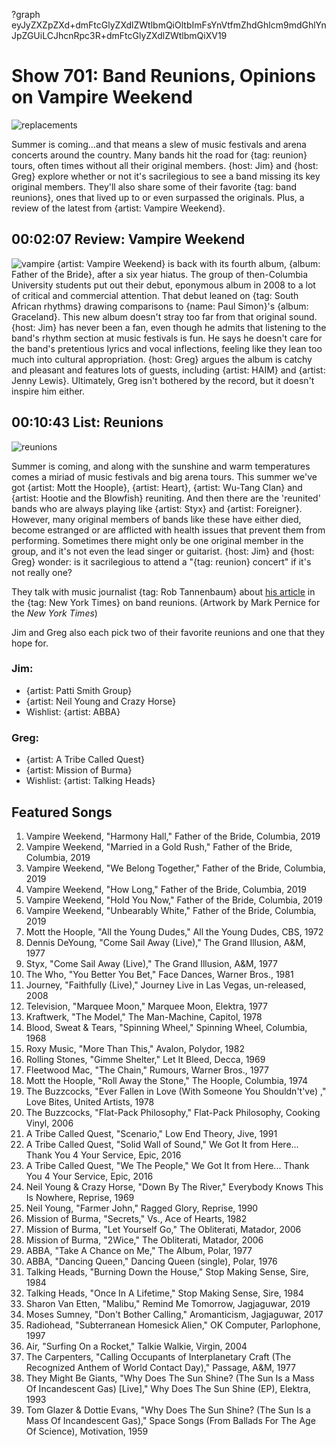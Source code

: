 ?graph eyJyZXZpZXd+dmFtcGlyZXdlZWtlbmQiOltbImFsYnVtfmZhdGhlcm9mdGhlYnJpZGUiLCJhcnRpc3R+dmFtcGlyZXdlZWtlbmQiXV19

# Show 701: Band Reunions, Opinions on Vampire Weekend
![replacements](https://sound-images.s3.amazonaws.com/images/2019/replacements.jpg)

Summer is coming…and that means a slew of music festivals and arena concerts around the country. Many bands hit the road for {tag: reunion} tours, often times without all their original members. {host: Jim} and {host: Greg} explore whether or not it's sacrilegious to see a band missing its key original members. They'll also share some of their favorite {tag: band reunions}, ones that lived up to or even surpassed the originals. Plus, a review of the latest from {artist: Vampire Weekend}.

## 00:02:07 Review: Vampire Weekend
![vampire](https://sound-images.s3.amazonaws.com/images/2019/vampireweekend_1.png)
{artist: Vampire Weekend} is back with its fourth album, {album: Father of the Bride}, after a six year hiatus. The group of then-Columbia University students put out their debut, eponymous album in 2008 to a lot of critical and commercial attention. That debut leaned on {tag: South African rhythms} drawing comparisons to {name: Paul Simon}'s {album: Graceland}. This new album doesn't stray too far from that original sound. {host: Jim} has never been a fan, even though he admits that listening to the band's rhythm section at music festivals is fun. He says he doesn't care for the band's pretentious lyrics and vocal inflections, feeling like they lean too much into cultural appropriation. {host: Greg} argues the album is catchy and pleasant and features lots of guests, including {artist: HAIM} and {artist: Jenny Lewis}. Ultimately, Greg isn't bothered by the record, but it doesn't inspire him either.

## 00:10:43 List: Reunions
![reunions](https://sound-images.s3.amazonaws.com/images/2019/reunions1.jpg)

Summer is coming, and along with the sunshine and warm temperatures comes a miriad of music festivals and big arena tours. This summer we've got {artist: Mott the Hoople}, {artist: Heart}, {artist: Wu-Tang Clan} and {artist: Hootie and the Blowfish} reuniting. And then there are the 'reunited' bands who are always playing like {artist: Styx} and {artist: Foreigner}. However, many original members of bands like these have either died, become estranged or are afflicted with health issues that prevent them from performing. Sometimes there might only be one original member in the group, and it's not even the lead singer or guitarist. {host: Jim} and {host: Greg} wonder: is it sacrilegious to attend a "{tag: reunion} concert" if it's not really one? 

They talk with music journalist {tag: Rob Tannenbaum} about [his article](https://www.nytimes.com/2019/03/22/arts/music/band-name-reunions.html) in the {tag: New York Times} on band reunions. (Artwork by Mark Pernice for the *New York Times*)

Jim and Greg also each pick two of their favorite reunions and one that they hope for.

### Jim:
- {artist: Patti Smith Group}
- {artist: Neil Young and Crazy Horse}
- Wishlist: {artist: ABBA}

### Greg:
- {artist: A Tribe Called Quest}
- {artist: Mission of Burma}
- Wishlist: {artist: Talking Heads}


## Featured Songs
1. Vampire Weekend, "Harmony Hall," Father of the Bride, Columbia, 2019
1. Vampire Weekend, "Married in a Gold Rush," Father of the Bride, Columbia, 2019
1. Vampire Weekend, "We Belong Together," Father of the Bride, Columbia, 2019
1. Vampire Weekend, "How Long," Father of the Bride, Columbia, 2019
1. Vampire Weekend, "Hold You Now," Father of the Bride, Columbia, 2019
1. Vampire Weekend, "Unbearably White," Father of the Bride, Columbia, 2019
1. Mott the Hoople, "All the Young Dudes," All the Young Dudes, CBS, 1972
1. Dennis DeYoung, "Come Sail Away (Live)," The Grand Illusion, A&M, 1977
1. Styx, "Come Sail Away (Live)," The Grand Illusion, A&M, 1977
1. The Who, "You Better You Bet," Face Dances, Warner Bros., 1981
1. Journey, "Faithfully (Live)," Journey Live in Las Vegas, un-released, 2008
1. Television, "Marquee Moon," Marquee Moon, Elektra, 1977
1. Kraftwerk, "The Model," The Man-Machine, Capitol, 1978
1. Blood, Sweat & Tears, "Spinning Wheel," Spinning Wheel, Columbia, 1968
1. Roxy Music, "More Than This," Avalon, Polydor, 1982
1. Rolling Stones, "Gimme Shelter," Let It Bleed, Decca, 1969
1. Fleetwood Mac, "The Chain," Rumours, Warner Bros., 1977
1. Mott the Hoople, "Roll Away the Stone," The Hoople, Columbia, 1974
1. The Buzzcocks, "Ever Fallen in Love (With Someone You Shouldn't've) ," Love Bites, United Artists, 1978
1. The Buzzcocks, "Flat-Pack Philosophy," Flat-Pack Philosophy, Cooking Vinyl, 2006
1. A Tribe Called Quest, "Scenario," Low End Theory, Jive, 1991
1. A Tribe Called Quest, "Solid Wall of Sound," We Got It from Here... Thank You 4 Your Service, Epic, 2016
1. A Tribe Called Quest, "We The People," We Got It from Here... Thank You 4 Your Service, Epic, 2016
1. Neil Young & Crazy Horse, "Down By The River," Everybody Knows This Is Nowhere, Reprise, 1969
1. Neil Young, "Farmer John," Ragged Glory, Reprise, 1990
1. Mission of Burma, "Secrets," Vs., Ace of Hearts, 1982
1. Mission of Burma, "Let Yourself Go," The Obliterati, Matador, 2006
1. Mission of Burma, "2Wice," The Obliterati, Matador, 2006
1. ABBA, "Take A Chance on Me," The Album, Polar, 1977
1. ABBA, "Dancing Queen," Dancing Queen (single), Polar, 1976
1. Talking Heads, "Burning Down the House," Stop Making Sense, Sire, 1984
1. Talking Heads, "Once In A Lifetime," Stop Making Sense, Sire, 1984
1. Sharon Van Etten, "Malibu," Remind Me Tomorrow, Jagjaguwar, 2019
1. Moses Sumney, "Don't Bother Calling," Aromanticism, Jagjaguwar, 2017
1. Radiohead, "Subterranean Homesick Alien," OK Computer, Parlophone, 1997
1. Air, "Surfing On a Rocket," Talkie Walkie, Virgin, 2004
1. The Carpenters, "Calling Occupants of Interplanetary Craft (The Recognized Anthem of World Contact Day)," Passage, A&M, 1977
1. They Might Be Giants, "Why Does The Sun Shine? (The Sun Is a Mass Of Incandescent Gas) [Live]," Why Does The Sun Shine (EP), Elektra, 1993
1. Tom Glazer & Dottie Evans, "Why Does The Sun Shine? (The Sun Is a Mass Of Incandescent Gas)," Space Songs (From Ballads For The Age Of Science), Motivation, 1959